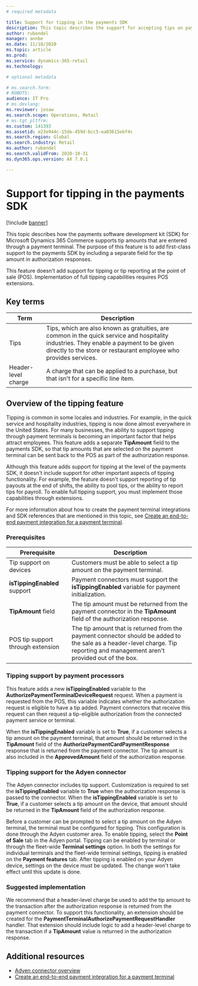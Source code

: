 ```yaml
---
# required metadata

title: Support for tipping in the payments SDK
description: This topic describes the support for accepting tips on payment terminals in the payments software development kit (SDK).
author: rubendel
manager: annbe
ms.date: 11/18/2020
ms.topic: article
ms.prod: 
ms.service: dynamics-365-retail
ms.technology: 

# optional metadata

# ms.search.form: 
# ROBOTS: 
audience: IT Pro
# ms.devlang: 
ms.reviewer: josaw
ms.search.scope: Operations, Retail
# ms.tgt_pltfrm: 
ms.custom: 141393
ms.assetid: e23e944c-15de-459d-bcc5-ea03615ebf4c
ms.search.region: Global
ms.search.industry: Retail
ms.author: rubendel
ms.search.validFrom: 2020-10-31
ms.dyn365.ops.version: AX 7.0.1

---
```


# Support for tipping in the payments SDK

[!include [banner](../includes/banner.md)]

This topic describes how the payments software development kit (SDK) for Microsoft Dynamics 365 Commerce supports tip amounts that are entered through a payment terminal. The purpose of this feature is to add first-class support to the payments SDK by including a separate field for the tip amount in authorization responses.

This feature doesn't add support for tipping or tip reporting at the point of sale (POS). Implementation of full tipping capabilities requires POS extensions.

## Key terms

| Term | Description |
|---|---|
| Tips | Tips, which are also known as gratuities, are common in the quick service and hospitality industries. They enable a payment to be given directly to the store or restaurant employee who provides services. |
| Header-level charge | A charge that can be applied to a purchase, but that isn't for a specific line item. |

## Overview of the tipping feature

Tipping is common in some locales and industries. For example, in the quick service and hospitality industries, tipping is now done almost everywhere in the United States. For many businesses, the ability to support tipping through payment terminals is becoming an important factor that helps attract employees. This feature adds a separate **TipAmount** field to the payments SDK, so that tip amounts that are selected on the payment terminal can be sent back to the POS as part of the authorization response.

Although this feature adds support for tipping at the level of the payments SDK, it doesn't include support for other important aspects of tipping functionality. For example, the feature doesn't support reporting of tip payouts at the end of shifts, the ability to pool tips, or the ability to report tips for payroll. To enable full tipping support, you must implement those capabilities through extensions.

For more information about how to create the payment terminal integrations and SDK references that are mentioned in this topic, see [Create an end-to-end payment integration for a payment terminal](end-to-end-payment-extension.md).

### Prerequisites

| Prerequisite | Description |
|---|---|
| Tip support on devices | Customers must be able to select a tip amount on the payment terminal. |
| **isTippingEnabled** support | Payment connectors must support the **isTippingEnabled** variable for payment initialization. |
| **TipAmount** field | The tip amount must be returned from the payment connector in the **TipAmount** field of the authorization response. |
| POS tip support through extension | The tip amount that is returned from the payment connector should be added to the sale as a header-level charge. Tip reporting and management aren't provided out of the box. |

### Tipping support by payment processors

This feature adds a new **isTippingEnabled** variable to the **AuthorizePaymentTerminalDeviceRequest** request. When a payment is requested from the POS, this variable indicates whether the authorization request is eligible to have a tip added. Payment connectors that receive this request can then request a tip-eligible authorization from the connected payment service or terminal.

When the **isTippingEnabled** variable is set to **True**, if a customer selects a tip amount on the payment terminal, that amount should be returned in the **TipAmount** field of the **AuthorizePaymentCardPaymentResponse** response that is returned from the payment connector. The tip amount is also included in the **ApprovedAmount** field of the authorization response.

### Tipping support for the Adyen connector

The Adyen connector includes tip support. Customization is required to set the **isTippingEnabled** variable to **True** when the authorization response is passed to the connector. When the **isTippingEnabled** variable is set to **True**, if a customer selects a tip amount on the device, that amount should be returned in the **TipAmount** field of the authorization response.

Before a customer can be prompted to select a tip amount on the Adyen terminal, the terminal must be configured for tipping. This configuration is done through the Adyen customer area. To enable tipping, select the **Point of Sale** tab in the Adyen portal. Tipping can be enabled by terminal or through the fleet-wide **Terminal settings** option. In both the settings for individual terminals and the fleet-wide terminal settings, tipping is enabled on the **Payment features** tab. After tipping is enabled on your Adyen device, settings on the device must be updated. The change won't take effect until this update is done.

### Suggested implementation

We recommend that a header-level charge be used to add the tip amount to the transaction after the authorization response is returned from the payment connector. To support this functionality, an extension should be created for the **PaymentTerminalAuthorizePaymentRequestHandler** handler. That extension should include logic to add a header-level charge to the transaction if a **TipAmount** value is returned in the authorization response.

## Additional resources

- [Adyen connector overview](adyen-connector?tabs=10-0-14.md)
- [Create an end-to-end payment integration for a payment terminal](end-to-end-payment-extension.md)
